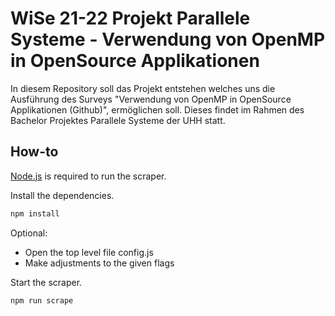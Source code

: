 # WiSe 21-22 Projekt Parallele Systeme - Verwendung von OpenMP in OpenSource Applikationen

In diesem Repository soll das Projekt entstehen welches uns die Ausführung des Surveys "Verwendung von OpenMP in OpenSource Applikationen (Github)", ermöglichen soll. 
Dieses findet im Rahmen des Bachelor Projektes Parallele Systeme der UHH statt.

## How-to

[Node.js](https://nodejs.org/) is required to run the scraper.

Install the dependencies.

```sh
npm install
```

Optional:
- Open the top level file config.js
- Make adjustments to the given flags


Start the scraper.

```sh
npm run scrape
```
